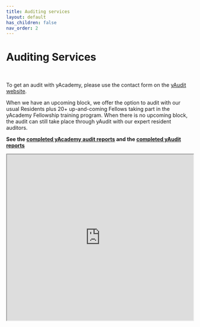 ```yaml
---
title: Auditing services
layout: default
has_children: false
nav_order: 2
---
```


# Auditing Services

<br>

To get an audit with yAcademy, please use the contact form on the [yAudit website](https://yaudit.dev/).

When we have an upcoming block, we offer the option to audit with our usual Residents plus 20+ up-and-coming Fellows taking part in the yAcademy Fellowship training program. When there is no upcoming block, the audit can still take place through yAudit with our expert resident auditors.

**See the [completed yAcademy audit reports](https://reports.yacademy.dev/) and the [completed yAudit reports](https://reports.yaudit.dev/)** 

<iframe src="https://docs.google.com/spreadsheets/d/e/2PACX-1vQh1lPk84tMOONpClens-4qEcktqS99DbYZL0ezKmFno_ivqcSHmjcATtWM8wZ_r8Z1GeAxg4lt79Ii/pubhtml?gid=2091967832&amp;single=true&amp;widget=true&amp;headers=false" width="100%" height="450"></iframe>